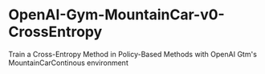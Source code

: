 # OpenAI-Gym-MountainCar-v0-CrossEntropy
Train a Cross-Entropy Method in Policy-Based Methods with OpenAI Gtm's MountainCarContinous environment
